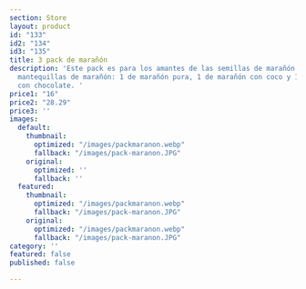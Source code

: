 ```yaml
---
section: Store
layout: product
id: "133"
id2: "134"
id3: "135"
title: 3 pack de marañón
description: 'Este pack es para los amantes de las semillas de marañón. Incluye 3
  mantequillas de marañón: 1 de marañón pura, 1 de marañón con coco y 1 de marañón
  con chocolate. '
price1: "16"
price2: "28.29"
price3: ''
images:
  default:
    thumbnail:
      optimized: "/images/packmaranon.webp"
      fallback: "/images/pack-maranon.JPG"
    original:
      optimized: ''
      fallback: ''
  featured:
    thumbnail:
      optimized: "/images/packmaranon.webp"
      fallback: "/images/pack-maranon.JPG"
    original:
      optimized: "/images/packmaranon.webp"
      fallback: "/images/pack-maranon.JPG"
category: ''
featured: false
published: false

---
```

